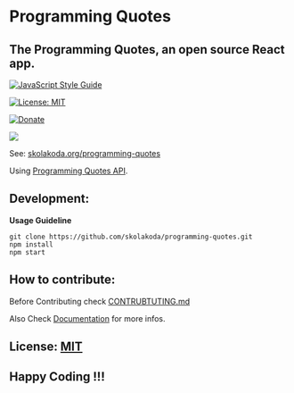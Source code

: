 # Programming Quotes

## The Programming Quotes, an open source React app.

[![JavaScript Style Guide](https://img.shields.io/badge/code_style-standard-brightgreen.svg)](https://standardjs.com)

[![License: MIT](https://img.shields.io/badge/License-MIT-yellow.svg)](https://github.com/skolakoda/programming-quotes/blob/master/LICENSE)

[![Donate](https://img.shields.io/badge/Donate-PayPal-green.svg)](https://paypal.me/skolakoda)

[![](screen.png)](https://skolakoda.org/programming-quotes/)

See: [skolakoda.org/programming-quotes](https://skolakoda.org/programming-quotes/)

Using [Programming Quotes API](https://github.com/skolakoda/programming-quotes-api).

## Development:

**Usage Guideline**

```
git clone https://github.com/skolakoda/programming-quotes.git
npm install
npm start

```

## How to contribute:

Before Contributing check [CONTRUBTUTING.md](CONTRIBUTING.md)

Also Check [Documentation](https://github.com/skolakoda/programming-quotes/wiki) for more infos.

## License: [MIT](https://github.com/skolakoda/programming-quotes/blob/master/LICENSE)

## Happy Coding !!!
